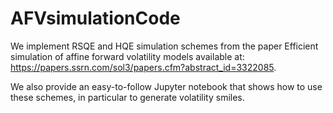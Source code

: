 # AFVsimulationCode

We implement RSQE and HQE simulation schemes from the paper Efficient simulation of affine forward volatility models available at: https://papers.ssrn.com/sol3/papers.cfm?abstract_id=3322085.

We also provide an easy-to-follow Jupyter notebook that shows how to use these schemes, in particular to generate volatility smiles.

